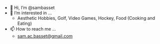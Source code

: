 - 👋 Hi, I’m @sambasset
- 👀 I’m interested in ...
  - Aesthetic Hobbies, Golf, Video Games, Hockey, Food (Cooking and Eating)
- 📫 How to reach me ...
  - sam.ac.basset@gmail.com

<!---
sambasset/sambasset is a ✨ special ✨ repository because its `README.md` (this file) appears on your GitHub profile.
You can click the Preview link to take a look at your changes.
--->
